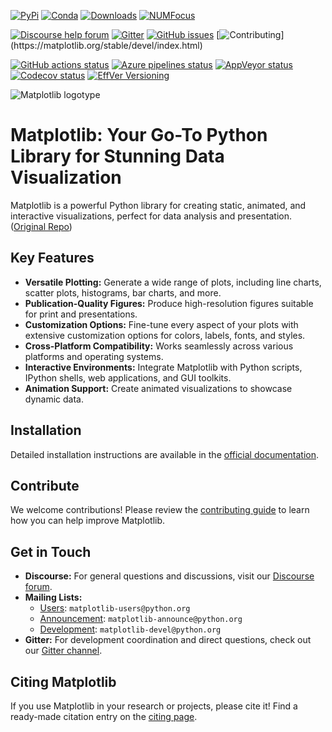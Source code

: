 [![PyPi](https://img.shields.io/pypi/v/matplotlib)](https://pypi.org/project/matplotlib/)
[![Conda](https://img.shields.io/conda/vn/conda-forge/matplotlib)](https://anaconda.org/conda-forge/matplotlib)
[![Downloads](https://img.shields.io/pypi/dm/matplotlib)](https://pypi.org/project/matplotlib)
[![NUMFocus](https://img.shields.io/badge/powered%20by-NumFOCUS-orange.svg?style=flat&colorA=E1523D&colorB=007D8A)](https://numfocus.org)

[![Discourse help forum](https://img.shields.io/badge/help_forum-discourse-blue.svg)](https://discourse.matplotlib.org)
[![Gitter](https://badges.gitter.im/matplotlib/matplotlib.svg)](https://gitter.im/matplotlib/matplotlib)
[![GitHub issues](https://img.shields.io/badge/issue_tracking-github-blue.svg)](https://github.com/matplotlib/matplotlib/issues)
[![Contributing](https://img.shields.io/badge/PR-Welcome-%23FF8300.svg?)](https://matplotlib.org/stable/devel/index.html)

[![GitHub actions status](https://github.com/matplotlib/matplotlib/workflows/Tests/badge.svg)](https://github.com/matplotlib/matplotlib/actions?query=workflow%3ATests)
[![Azure pipelines status](https://dev.azure.com/matplotlib/matplotlib/_apis/build/status/matplotlib.matplotlib?branchName=main)](https://dev.azure.com/matplotlib/matplotlib/_build/latest?definitionId=1&branchName=main)
[![AppVeyor status](https://ci.appveyor.com/api/projects/status/github/matplotlib/matplotlib?branch=main&svg=true)](https://ci.appveyor.com/project/matplotlib/matplotlib)
[![Codecov status](https://codecov.io/github/matplotlib/matplotlib/badge.svg?branch=main&service=github)](https://app.codecov.io/gh/matplotlib/matplotlib)
[![EffVer Versioning](https://img.shields.io/badge/version_scheme-EffVer-0097a7)](https://jacobtomlinson.dev/effver)

![Matplotlib logotype](https://matplotlib.org/_static/logo2.svg)

# Matplotlib: Your Go-To Python Library for Stunning Data Visualization

Matplotlib is a powerful Python library for creating static, animated, and interactive visualizations, perfect for data analysis and presentation.  ([Original Repo](https://github.com/matplotlib/matplotlib))

## Key Features

*   **Versatile Plotting:** Generate a wide range of plots, including line charts, scatter plots, histograms, bar charts, and more.
*   **Publication-Quality Figures:** Produce high-resolution figures suitable for print and presentations.
*   **Customization Options:**  Fine-tune every aspect of your plots with extensive customization options for colors, labels, fonts, and styles.
*   **Cross-Platform Compatibility:** Works seamlessly across various platforms and operating systems.
*   **Interactive Environments:** Integrate Matplotlib with Python scripts, IPython shells, web applications, and GUI toolkits.
*   **Animation Support:** Create animated visualizations to showcase dynamic data.

## Installation

Detailed installation instructions are available in the [official documentation](https://matplotlib.org/stable/users/installing/index.html).

## Contribute

We welcome contributions!  Please review the [contributing guide](https://matplotlib.org/devdocs/devel/contribute.html) to learn how you can help improve Matplotlib.

## Get in Touch

*   **Discourse:** For general questions and discussions, visit our [Discourse forum](https://discourse.matplotlib.org/).
*   **Mailing Lists:**
    *   [Users](https://mail.python.org/mailman/listinfo/matplotlib-users): `matplotlib-users@python.org`
    *   [Announcement](https://mail.python.org/mailman/listinfo/matplotlib-announce): `matplotlib-announce@python.org`
    *   [Development](https://mail.python.org/mailman/listinfo/matplotlib-devel): `matplotlib-devel@python.org`
*   **Gitter:** For development coordination and direct questions, check out our [Gitter channel](https://gitter.im/matplotlib/matplotlib).

## Citing Matplotlib

If you use Matplotlib in your research or projects, please cite it!  Find a ready-made citation entry on the [citing page](https://matplotlib.org/stable/users/project/citing.html).